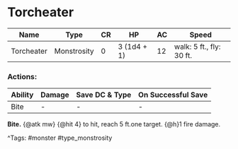 # Torcheater

| Name | Type | CR | HP | AC | Speed |
|------|------|----|----|----|-------|
| Torcheater | Monstrosity | 0 | 3 (1d4 + 1) | 12 | walk: 5 ft., fly: 30 ft. |

### Actions:

| Ability | Damage | Save DC & Type | On Successful Save |
|---------|--------|----------------|--------------------|
| Bite | - | - | - |


**Bite.** {@atk mw} {@hit 4} to hit, reach 5 ft.one target. {@h}1 fire damage.

^Tags: #monster #type_monstrosity